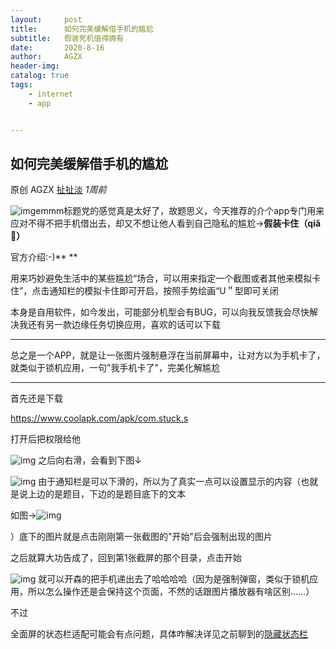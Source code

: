 ```yaml
---
layout:     post
title:      如何完美缓解借手机的尴尬
subtitle:   假装死机值得拥有
date:       2020-8-16
author:     AGZX
header-img: 
catalog: true
tags:
    - internet
    - app


---
```


## 如何完美缓解借手机的尴尬

原创 AGZX [扯扯淡](javascript:void(0);) *1周前*

![img](https://mmbiz.qpic.cn/mmbiz_gif/tMsLbdfwxoM12GmQGZYFy7azn1RM2Izncuqicg2azuCibJyPB4QUKslUmRtlYYXibScaxKCGx7ebczkJLq5mQWhJg/640?wx_fmt=gif&tp=webp&wxfrom=5&wx_lazy=1)emmm标题党的感觉真是太好了，故题思义，今天推荐的介个app专门用来应对不得不把手机借出去，却又不想让他人看到自己隐私的尴尬→**假装卡住（qiǎ🤣）**

官方介绍:-)**
**

用来巧妙避免生活中的某些尴尬“场合，可以用来指定一个截图或者其他来模拟卡住”，点击通知栏的模拟卡住即可开启，按照手势绘画“U＂型即可关闭

本身是自用软件，如今发出，可能部分机型会有BUG，可以向我反馈我会尽快解决我还有另一款边缘任务切换应用，喜欢的话可以下载



------

总之是一个APP，就是让一张图片强制悬浮在当前屏幕中，让对方以为手机卡了，就类似于锁机应用，一句"我手机卡了"，完美化解尴尬

------

首先还是下载

https://www.coolapk.com/apk/com.stuck.s

打开后把权限给他

![img](https://mmbiz.qpic.cn/mmbiz_jpg/tMsLbdfwxoN4EI1QAozxA63xjPmz0CIJErXPOPCSpCoG5XSxVUqEpeQElznbernDg8FWdo8SF0RTgRxHrT8EvA/640?wx_fmt=jpeg&tp=webp&wxfrom=5&wx_lazy=1&wx_co=1)
之后向右滑，会看到下图↓

![img](https://mmbiz.qpic.cn/mmbiz_jpg/tMsLbdfwxoN4EI1QAozxA63xjPmz0CIJEqRjWdEhNYu6vibwEz60wl61b8KAnt6aPAjnPxLulicbGnpicfkQd2QDg/640?wx_fmt=jpeg&tp=webp&wxfrom=5&wx_lazy=1&wx_co=1)
由于通知栏是可以下滑的，所以为了真实一点可以设置显示的内容（也就是说上边的是题目，下边的是题目底下的文本

如图→![img](https://mmbiz.qpic.cn/mmbiz_jpg/tMsLbdfwxoN4EI1QAozxA63xjPmz0CIJJKc82phxRRICbL5q98JQTkuuAvAJED1eN9IrJwCfliaXosm71GqlHww/640?wx_fmt=jpeg&tp=webp&wxfrom=5&wx_lazy=1&wx_co=1)

）底下的图片就是点击刚刚第一张截图的"开始"后会强制出现的图片

之后就算大功告成了，回到第1张截屏的那个目录，点击开始

![img](https://mmbiz.qpic.cn/mmbiz_jpg/tMsLbdfwxoN4EI1QAozxA63xjPmz0CIJ9k59r542GBTckHjzcuJqc7qiayrFhibib6uadmUnYly7GKOrM8YYb5f7w/640?wx_fmt=jpeg&tp=webp&wxfrom=5&wx_lazy=1&wx_co=1)
就可以开森的把手机递出去了哈哈哈哈（因为是强制弹窗，类似于锁机应用，所以怎么操作还是会保持这个页面，不然的话跟图片播放器有啥区别……）

不过

全面屏的状态栏适配可能会有点问题，具体咋解决详见之前聊到的[隐藏状态栏](https://mp.weixin.qq.com/s?__biz=MzI4Nzc2MzA3OQ==&mid=2247484492&idx=1&sn=10b67fa2731a43fe9459daaf6568aaf5&scene=21#wechat_redirect)




